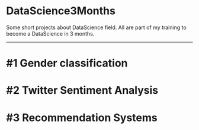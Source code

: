 # DataScience3Months
Some short projects about DataScience field. All are part of my training to become a DataScience in 3 months.

-----------------------------
# #1 Gender classification 
# #2 Twitter Sentiment Analysis 
# #3 Recommendation Systems
